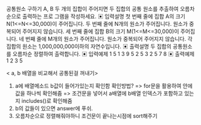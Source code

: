 공통원소 구하기
A, B 두 개의 집합이 주어지면 두 집합의 공통 원소를 추출하여 오름차순으로 출력하는 프로
그램을 작성하세요.
▣ 입력설명
첫 번째 줄에 집합 A의 크기 N(1<=N<=30,000)이 주어집니다.
두 번째 줄에 N개의 원소가 주어집니다. 원소가 중복되어 주어지지 않습니다.
세 번째 줄에 집합 B의 크기 M(1<=M<=30,000)이 주어집니다.
네 번째 줄에 M개의 원소가 주어집니다. 원소가 중복되어 주어지지 않습니다.
각 집합의 원소는 1,000,000,000이하의 자연수입니다.
▣ 출력설명
두 집합의 공통원소를 오름차순 정렬하여 출력합니다.
▣ 입력예제 1
5
1 3 9 5 2
5
3 2 5 7 8
▣ 출력예제 1
2 3 5

< a, b 배열을 비교해서 공통된걸 꺼내기>

1. a에 배열메소드 b값이 들어가있는지 확인함
   확인방법?
   => for문을 활용하여 안에 값을 하나씩 확인해줌
   => 조건문을 넣어서 a배열에 b배열 인덱스가 포함하고 있는지 includes()로 확인해줌
2. b의 값들이 있으면 answer에 푸쉬.
3. 오름차순으로 정렬해줘야하니 조건문이 끝나는시점에 sort해주기

